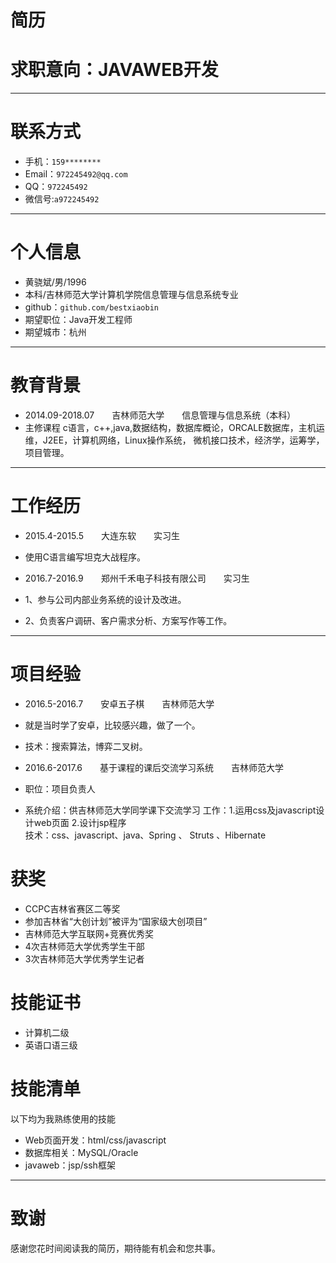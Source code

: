 # 简历
# 求职意向：JAVAWEB开发
---
# 联系方式


- 手机：```159******** ```
- Email：```972245492@qq.com ```
- QQ：```972245492```
- 微信号:```a972245492```

---

# 个人信息

 - 黄骁斌/男/1996 
 - 本科/吉林师范大学计算机学院信息管理与信息系统专业
 - github：```github.com/bestxiaobin```
 - 期望职位：Java开发工程师
 - 期望城市：杭州

---
# 教育背景
- 2014.09-2018.07　　吉林师范大学　　信息管理与信息系统（本科）
- 主修课程
c语言，c++,java,数据结构，数据库概论，ORCALE数据库，主机运维，J2EE，计算机网络，Linux操作系统， 微机接口技术，经济学，运筹学，项目管理。

---
# 工作经历
- 2015.4-2015.5　　大连东软　　实习生
- 使用C语言编写坦克大战程序。  

- 2016.7-2016.9　　郑州千禾电子科技有限公司　　实习生
- 1、参与公司内部业务系统的设计及改进。
- 2、负责客户调研、客户需求分析、方案写作等工作。


---

# 项目经验
- 2016.5-2016.7　　安卓五子棋　　吉林师范大学
- 就是当时学了安卓，比较感兴趣，做了一个。
- 技术：搜索算法，博弈二叉树。

- 2016.6-2017.6　　基于课程的课后交流学习系统　　吉林师范大学
- 职位：项目负责人
- 系统介绍：供吉林师范大学同学课下交流学习
工作：1.运用css及javascript设计web页面  2.设计jsp程序  
技术：css、javascript、java、Spring 、 Struts 、Hibernate

# 获奖
- CCPC吉林省赛区二等奖
- 参加吉林省“大创计划”被评为“国家级大创项目”
- 吉林师范大学互联网+竞赛优秀奖
- 4次吉林师范大学优秀学生干部
- 3次吉林师范大学优秀学生记者

# 技能证书
- 计算机二级
- 英语口语三级

# 技能清单

以下均为我熟练使用的技能

- Web页面开发：html/css/javascript
- 数据库相关：MySQL/Oracle
- javaweb：jsp/ssh框架






---

# 致谢
感谢您花时间阅读我的简历，期待能有机会和您共事。
